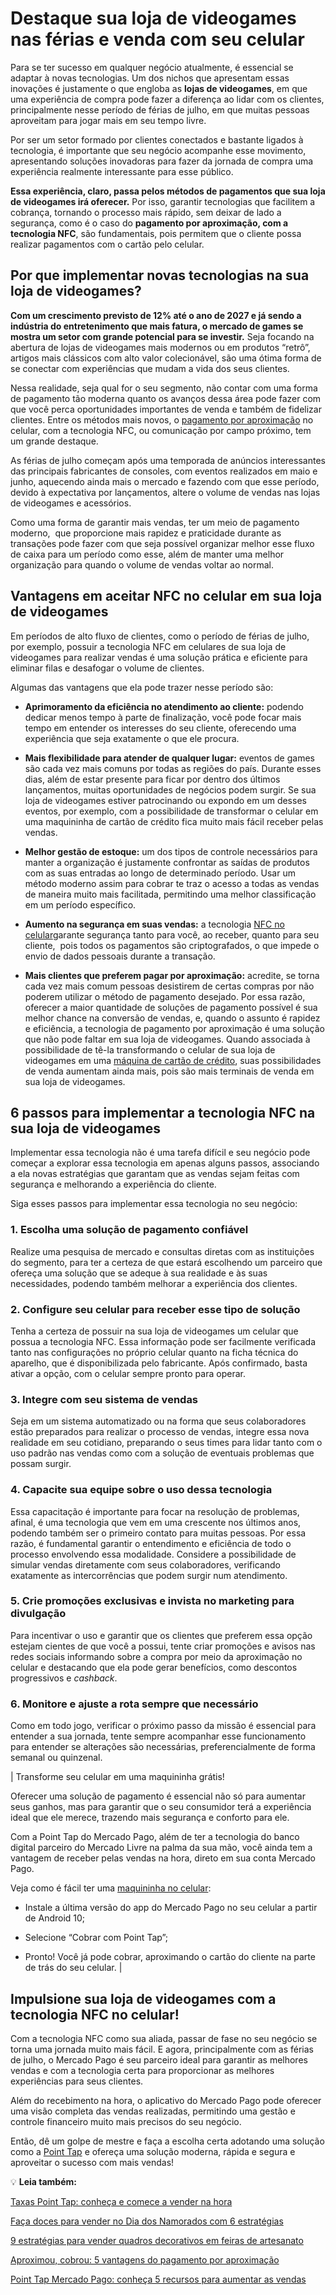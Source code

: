 # Destaque sua loja de videogames nas férias e venda com seu celular

Para se ter sucesso em qualquer negócio atualmente, é essencial se adaptar à novas tecnologias. Um dos nichos que apresentam essas inovações é justamente o que engloba as **lojas de videogames**, em que uma experiência de compra pode fazer a diferença ao lidar com os clientes, principalmente nesse período de férias de julho, em que muitas pessoas aproveitam para jogar mais em seu tempo livre.

Por ser um setor formado por clientes conectados e bastante ligados à tecnologia, é importante que seu negócio acompanhe esse movimento, apresentando soluções inovadoras para fazer da jornada de compra uma experiência realmente interessante para esse público.

**Essa experiência, claro, passa pelos métodos de pagamentos que sua loja de videogames irá oferecer.** Por isso, garantir tecnologias que facilitem a cobrança, tornando o processo mais rápido, sem deixar de lado a segurança, como é o caso do **pagamento por aproximação, com a tecnologia NFC**, são fundamentais, pois permitem que o cliente possa realizar pagamentos com o cartão pelo celular.

## Por que implementar novas tecnologias na sua loja de videogames?

**Com um crescimento previsto de 12% até o ano de 2027 e já sendo a indústria do entretenimento que mais fatura, o mercado de games se mostra um setor com grande potencial para se investir.** Seja focando na abertura de lojas de videogames mais modernos ou em produtos “retrô”, artigos mais clássicos com alto valor colecionável, são uma ótima forma de se conectar com experiências que mudam a vida dos seus clientes.

Nessa realidade, seja qual for o seu segmento, não contar com uma forma de pagamento tão moderna quanto os avanços dessa área pode fazer com que você perca oportunidades importantes de venda e também de fidelizar clientes. Entre os métodos mais novos, o [pagamento por aproximação](https://meubolso.mercadopago.com.br/pagamento-por-aproximacao-no-celular) no celular, com a tecnologia NFC, ou comunicação por campo próximo, tem um grande destaque.

As férias de julho começam após uma temporada de anúncios interessantes das principais fabricantes de consoles, com eventos realizados em maio e junho, aquecendo ainda mais o mercado e fazendo com que esse período, devido à expectativa por lançamentos, altere o volume de vendas nas lojas de videogames e acessórios.

Como uma forma de garantir mais vendas, ter um meio de pagamento moderno,  que proporcione mais rapidez e praticidade durante as transações pode fazer com que seja possível organizar melhor esse fluxo de caixa para um período como esse, além de manter uma melhor organização para quando o volume de vendas voltar ao normal.

## Vantagens em aceitar NFC no celular em sua loja de videogames

Em períodos de alto fluxo de clientes, como o período de férias de julho, por exemplo, possuir a tecnologia NFC em celulares de sua loja de videogames para realizar vendas é uma solução prática e eficiente para eliminar filas e desafogar o volume de clientes.

Algumas das vantagens que ela pode trazer nesse período são:

- **Aprimoramento da eficiência no atendimento ao cliente:** podendo dedicar menos tempo à parte de finalização, você pode focar mais tempo em entender os interesses do seu cliente, oferecendo uma experiência que seja exatamente o que ele procura.

- **Mais flexibilidade para atender de qualquer lugar:** eventos de games são cada vez mais comuns por todas as regiões do país. Durante esses dias, além de estar presente para ficar por dentro dos últimos lançamentos, muitas oportunidades de negócios podem surgir. Se sua loja de videogames estiver patrocinando ou expondo em um desses eventos, por exemplo, com a possibilidade de transformar o celular em uma maquininha de cartão de crédito fica muito mais fácil receber pelas vendas.

- **Melhor gestão de estoque:** um dos tipos de controle necessários para manter a organização é justamente confrontar as saídas de produtos com as suas entradas ao longo de determinado período. Usar um método moderno assim para cobrar te traz o acesso a todas as vendas de maneira muito mais facilitada, permitindo uma melhor classificação em um período específico.

- **Aumento na segurança em suas vendas:** a tecnologia [NFC no celular](https://meubolso.mercadopago.com.br/impulsionar-vendas-semijoias-com-nfc-no-celular)garante segurança tanto para você, ao receber, quanto para seu cliente,  pois todos os pagamentos são criptografados, o que impede o envio de dados pessoais durante a transação. 

- **Mais clientes que preferem pagar por aproximação:** acredite, se torna cada vez mais comum pessoas desistirem de certas compras por não poderem utilizar o método de pagamento desejado. Por essa razão, oferecer a maior quantidade de soluções de pagamento possível é sua melhor chance na conversão de vendas, e, quando o assunto é rapidez e eficiência, a tecnologia de pagamento por aproximação é uma solução que não pode faltar em sua loja de videogames. Quando associada à possibilidade de tê-la transformando o celular de sua loja de videogames em uma [máquina de cartão de crédito](https://meubolso.mercadopago.com.br/como-ter-maquina-de-cartao-de-credito-no-celular), suas possibilidades de venda aumentam ainda mais, pois são mais terminais de venda em sua loja de videogames.

## 6 passos para implementar a tecnologia NFC na sua loja de videogames

Implementar essa tecnologia não é uma tarefa difícil e seu negócio pode começar a explorar essa tecnologia em apenas alguns passos, associando a ela novas estratégias que garantam que as vendas sejam feitas com segurança e melhorando a experiência do cliente.

Siga esses passos para implementar essa tecnologia no seu negócio:

### 1. Escolha uma solução de pagamento confiável

Realize uma pesquisa de mercado e consultas diretas com as instituições do segmento, para ter a certeza de que estará escolhendo um parceiro que ofereça uma solução que se adeque à sua realidade e às suas necessidades, podendo também melhorar a experiência dos clientes.

### 2. Configure seu celular para receber esse tipo de solução

Tenha a certeza de possuir na sua loja de videogames um celular que possua a tecnologia NFC. Essa informação pode ser facilmente verificada tanto nas configurações no próprio celular quanto na ficha técnica do aparelho, que é disponibilizada pelo fabricante. Após confirmado, basta ativar a opção, com o celular sempre pronto para operar.

### 3. Integre com seu sistema de vendas

Seja em um sistema automatizado ou na forma que seus colaboradores estão preparados para realizar o processo de vendas, integre essa nova realidade em seu cotidiano, preparando o seus times para lidar tanto com o uso padrão nas vendas como com a solução de eventuais problemas que possam surgir.

### 4. Capacite sua equipe sobre o uso dessa tecnologia

Essa capacitação é importante para focar na resolução de problemas, afinal, é uma tecnologia que vem em uma crescente nos últimos anos, podendo também ser o primeiro contato para muitas pessoas. Por essa razão, é fundamental garantir o entendimento e eficiência de todo o processo envolvendo essa modalidade. Considere a possibilidade de simular vendas diretamente com seus colaboradores, verificando exatamente as intercorrências que podem surgir num atendimento.

### 5. Crie promoções exclusivas e invista no marketing para divulgação

Para incentivar o uso e garantir que os clientes que preferem essa opção estejam cientes de que você a possui, tente criar promoções e avisos nas redes sociais informando sobre a compra por meio da aproximação no celular e destacando que ela pode gerar benefícios, como descontos progressivos e *cashback*.

### 6. Monitore e ajuste a rota sempre que necessário

Como em todo jogo, verificar o próximo passo da missão é essencial para entender a sua jornada, tente sempre acompanhar esse funcionamento para entender se alterações são necessárias, preferencialmente de forma semanal ou quinzenal.

| Transforme seu celular em uma maquininha grátis!

Oferecer uma solução de pagamento é essencial não só para aumentar seus ganhos, mas para garantir que o seu consumidor terá a experiência ideal que ele merece, trazendo mais segurança e conforto para ele.

Com a Point Tap do Mercado Pago, além de ter a tecnologia do banco digital parceiro do Mercado Livre na palma da sua mão, você ainda tem a vantagem de receber pelas vendas na hora, direto em sua conta Mercado Pago.

Veja como é fácil ter uma [maquininha no celular](https://meubolso.mercadopago.com.br/inove-seu-negocio-com-maquininha-no-celular):

- Instale a última versão do app do Mercado Pago no seu celular a partir de Android 10;

- Selecione “Cobrar com Point Tap”;

- Pronto! Você já pode cobrar, aproximando o cartão do cliente na parte de trás do seu celular. |

## Impulsione sua loja de videogames com a tecnologia NFC no celular!

Com a tecnologia NFC como sua aliada, passar de fase no seu negócio se torna uma jornada muito mais fácil. E agora, principalmente com as férias de julho, o Mercado Pago é seu parceiro ideal para garantir as melhores vendas e com a tecnologia certa para proporcionar as melhores experiências para seus clientes.

Além do recebimento na hora, o aplicativo do Mercado Pago pode oferecer uma visão completa das vendas realizadas, permitindo uma gestão e controle financeiro muito mais precisos do seu negócio.

Então, dê um golpe de mestre e faça a escolha certa adotando uma solução como a [Point Tap](https://meubolso.mercadopago.com.br/point-tap-no-delivery-simplifique-cobrancas) e ofereça uma solução moderna, rápida e segura e aproveitar o sucesso com mais vendas!

💡 **Leia também:**

[Taxas Point Tap: conheça e comece a vender na hora](https://meubolso.mercadopago.com.br/taxas-para-cobrar-com-point-tap)

[Faça doces para vender no Dia dos Namorados com 6 estratégias](https://meubolso.mercadopago.com.br/doces-para-vender-estrategias-dia-dos-namorados)

[9 estratégias para vender quadros decorativos em feiras de artesanato](https://meubolso.mercadopago.com.br/vender-quadros-decorativos-feiras-de-artesanato)

[Aproximou, cobrou: 5 vantagens do pagamento por aproximação](https://meubolso.mercadopago.com.br/pagamento-por-aproximacao-vantagens-do-tap-to-phone)

[Point Tap Mercado Pago: conheça 5 recursos para aumentar as vendas](https://meubolso.mercadopago.com.br/recursos-point-tap-para-aumentar-as-vendas)